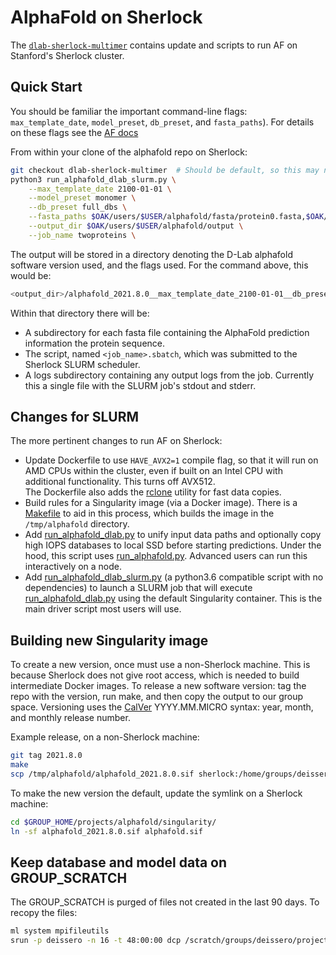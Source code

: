 # AlphaFold on Sherlock

The [`dlab-sherlock-multimer`](https://github.com/deisseroth-lab/alphafold/tree/dlab-sherlock-multimer)
contains update and scripts to run AF on Stanford's Sherlock cluster.

## Quick Start

You should be familiar the important command-line flags:
`max_template_date`, `model_preset`, `db_preset`, and `fasta_paths`).
For details on these flags see the
[AF docs](https://github.com/deepmind/alphafold/blob/main/README.md#running-alphafold)  

From within your clone of the alphafold repo on Sherlock:

```sh
git checkout dlab-sherlock-multimer  # Should be default, so this may not be required.
python3 run_alphafold_dlab_slurm.py \
    --max_template_date 2100-01-01 \
    --model_preset monomer \
    --db_preset full_dbs \
    --fasta_paths $OAK/users/$USER/alphafold/fasta/protein0.fasta,$OAK/users/$USER/alphafold/fasta/protein1.fasta \
    --output_dir $OAK/users/$USER/alphafold/output \
    --job_name twoproteins \
```

The output will be stored in a directory denoting the D-Lab alphafold software version used, and the
flags used.  For the command above, this would be:

```sh
<output_dir>/alphafold_2021.8.0__max_template_date_2100-01-01__db_preset_full_dbs__model_preset_monomer/twoproteins
```

Within that directory there will be:

- A subdirectory for each fasta file containing the AlphaFold prediction information the protein sequence.
- The script, named `<job_name>.sbatch`, which was submitted to the Sherlock SLURM scheduler.
- A logs subdirectory containing any output logs from the job.  Currently this a single file with the
  SLURM job's stdout and stderr.

## Changes for SLURM

The more pertinent changes to run AF on Sherlock:

- Update Dockerfile to use `HAVE_AVX2=1` compile flag, so that it will run on AMD CPUs within the cluster,
  even if built on an Intel CPU with additional functionality.  This turns off AVX512.  
  The Dockerfile also adds the [rclone](https://rclone.org/) utility for fast data copies.
- Build rules for a Singularity image (via a Docker image).  There is a [Makefile](Makefile) to aid in this process,
  which builds the image in the `/tmp/alphafold` directory.
- Add [run_alphafold_dlab.py](run_alphafold_dlab.py) to unify input data paths and
  optionally copy high IOPS databases to local SSD before starting predictions.  Under the hood, this script
  uses [run_alphafold.py](run_alphafold.py).  Advanced users can run this interactively on a node.
- Add [run_alphafold_dlab_slurm.py](run_alphafold_dlab_slurm.py) (a python3.6 compatible script with no
  dependencies) to launch a SLURM job that will execute [run_alphafold_dlab.py](run_alphafold_dlab.py)
  using the default Singularity container.  This is the main driver script most users will use.

## Building new Singularity image

To create a new version, once must use a non-Sherlock machine.   This is because Sherlock does not give root
access, which is needed to build intermediate Docker images.  To release a new software version: tag the
repo with the version, run make, and then copy the output to our group space.  Versioning uses the
[CalVer](https://calver.org/) YYYY.MM.MICRO syntax: year, month, and monthly release number.  

Example release, on a non-Sherlock machine:

```sh
git tag 2021.8.0
make
scp /tmp/alphafold/alphafold_2021.8.0.sif sherlock:/home/groups/deissero/projects/alphafold/singularity
```

To make the new version the default, update the symlink on a Sherlock machine:

```sh
cd $GROUP_HOME/projects/alphafold/singularity/
ln -sf alphafold_2021.8.0.sif alphafold.sif
```

## Keep database and model data on GROUP_SCRATCH

The GROUP_SCRATCH is purged of files not created in the last 90 days.  To recopy the files:

```sh
ml system mpifileutils
srun -p deissero -n 16 -t 48:00:00 dcp /scratch/groups/deissero/projects/alphafold /oak/stanford/groups/deissero/projects/
```
